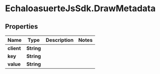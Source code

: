 # EchaloasuerteJsSdk.DrawMetadata

## Properties
Name | Type | Description | Notes
------------ | ------------- | ------------- | -------------
**client** | **String** |  | 
**key** | **String** |  | 
**value** | **String** |  | 


